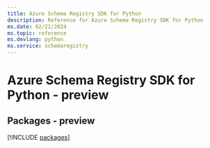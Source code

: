 ```yaml
---
title: Azure Schema Registry SDK for Python
description: Reference for Azure Schema Registry SDK for Python
ms.date: 02/21/2024
ms.topic: reference
ms.devlang: python
ms.service: schemaregistry
---
```

# Azure Schema Registry SDK for Python - preview
## Packages - preview
[!INCLUDE [packages](schema-registry-index.md)]